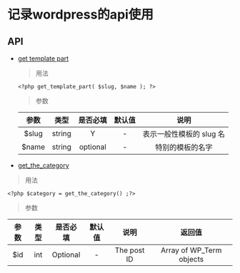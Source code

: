 # 记录wordpress的api使用

## API
+ [get template part](https://codex.wordpress.org/zh-cn:%E8%B0%83%E7%94%A8%E6%A8%A1%E6%9D%BF%E9%83%A8%E5%88%86/get_template_part)

  > 用法

  ```
  <?php get_template_part( $slug, $name ); ?> 
  ```
  > 参数

  | 参数 | 类型 | 是否必填 | 默认值 | 说明 |
  | :-: | :-: | :-: | :-: | :-: |
  |$slug | string | Y | - | 表示一般性模板的 slug 名 |
  | $name | string | optional | - | 特别的模板的名字 |

+ [get_the_category](https://developer.wordpress.org/reference/functions/get_the_category/)

> 用法

```
<?php $category = get_the_category() ;?>
```

> 参数

  | 参数 | 类型 | 是否必填 | 默认值 | 说明 | 返回值 |
  | :-: | :-: | :-: | :-: | :-: | :-: |
  |$id | int | Optional | - | The post ID | Array of WP_Term objects |

